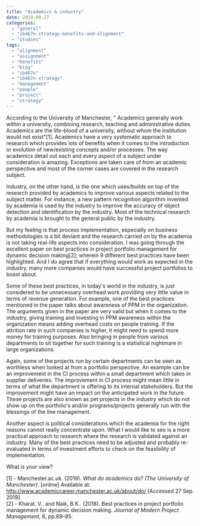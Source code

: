 ```yaml
---
title: "Academics & industry"
date: 2019-09-27
categories: 
  - "general"
  - "ib467n-strategy-benefits-and-alignment"
  - "studies"
tags: 
  - "alignment"
  - "assignment"
  - "benefits"
  - "blog"
  - "ib467n"
  - "ib467n-strategy"
  - "management"
  - "people"
  - "project"
  - "strategy"
---
```


According to the University of Manchester, " Academics generally work within a university, combining research, teaching and administrative duties. Academics are the life-blood of a university, without whom the institution would not exist"\[1\]. Academics have a very systematic approach to research which provides lots of benefits when it comes to the introduction or evolution of new/existing concepts and/or processes. The way academics detail out each and every aspect of a subject under consideration is amazing. Exceptions are taken care of from an academic perspective and most of the corner cases are covered in the research subject.

Industry, on the other hand, is the one which uses/builds on top of the research provided by academics to improve various aspects related to the subject matter. For instance, a new pattern recognition algorithm invented by academia is used by the industry to improve the accuracy of object detection and identification by the industry. Most of the technical research by academia is brought to the general public by the industry.

But my feeling is that process implementation, especially on business methodologies is a bit deviant and the research carried on by the academia is not taking real-life aspects into consideration. I was going through the excellent paper on best practices in project portfolio management for dynamic decision making\[2\]; wherein 9 different best practices have been highlighted. And I do agree that if everything would work as expected in the industry, many more companies would have successful project portfolios to boast about.

Some of these best practices, in today's world in the industry, is just considered to be unnecessary overhead work providing very little value in terms of revenue generation. For example, one of the best practices mentioned in the paper talks about awareness of PPM in the organization. The arguments given in the paper are very valid but when it comes to the industry, giving training and investing in PPM awareness within the organization means adding overhead costs on people training. If the attrition rate in such companies is higher, it might need to spend more money for training purposes. Also bringing in people from various departments to sit together for such training is a statistical nightmare in large organizations.

Again, some of the projects run by certain departments can be seen as worthless when looked at from a portfolio perspective. An example can be an improvement in the CI process within a small department which takes in supplier deliveries. The improvement in CI process might mean little in terms of what the department is offering to its internal stakeholders. But the improvement might have an impact on the anticipated work in the future. These projects are also known as pet projects in the industry which do not show up on the portfolio's and/or programs/projects generally run with the blessings of the line management.

Another aspect is political considerations which the academia for the right reasons cannot really concentrate upon. What I would like to see is a more practical approach to research where the research is validated against an industry. Many of the best practices need to be adjusted and probably re-evaluated in terms of investment efforts to check on the feasibility of implementation.

What is your view?

\[1\] - Manchester.ac.uk. (2019). _What do academics do? (The University of Manchester)_. \[online\] Available at: http://www.academiccareer.manchester.ac.uk/about/do/ \[Accessed 27 Sep. 2019\]  
\[2\] - Kharat, V.. and Naik, B.K.. (2018). Best practices in project portfolio management for dynamic decision making. _Journal of Modern Project Management_, 6, pp.89–95.

‌

‌
